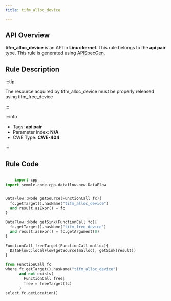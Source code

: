```yaml
---
title: tifm_alloc_device

---
```



## API Overview
**tifm_alloc_device** is an API in **Linux kernel**. This rule belongs to the **api pair** type. This rule is generated using [APISpecGen](../../tools/APISpecGen).
## Rule Description

:::tip

The resource acquired by tifm_alloc_device must be properly released using tifm_free_device

:::

:::info

- Tags: **api pair**
- Parameter Index: **N/A**
- CWE Type: **CWE-404**

:::

## Rule Code
```python

    import cpp
import semmle.code.cpp.dataflow.new.DataFlow


DataFlow::Node getSource(FunctionCall fc){
  fc.getTarget().hasName("tifm_alloc_device")
  and result.asExpr() = fc
}

DataFlow::Node getSink(FunctionCall fc){
  fc.getTarget().hasName("tifm_free_device")
  and result.asExpr() = fc.getArgument(0)
}

FunctionCall freeTarget(FunctionCall malloc){
  DataFlow::localFlow(getSource(malloc), getSink(result))
}

from FunctionCall fc
where fc.getTarget().hasName("tifm_alloc_device")
      and not exists(
        FunctionCall free| 
        free = freeTarget(fc)
      )
select fc.getLocation()

    
```
